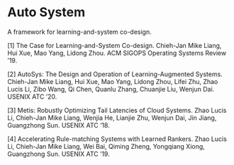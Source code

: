 # Auto System

A framework for learning-and-system co-design.
 

[1] The Case for Learning-and-System Co-design. Chieh-Jan Mike Liang, Hui Xue, Mao Yang, Lidong Zhou. ACM SIGOPS Operating Systems Review ’19.

[2] AutoSys: The Design and Operation of Learning-Augmented Systems. Chieh-Jan Mike Liang, Hui Xue, Mao Yang, Lidong Zhou, Lifei Zhu, Zhao Lucis Li, Zibo Wang, Qi Chen, Quanlu Zhang, Chuanjie Liu, Wenjun Dai. USENIX ATC ’20.

[3] Metis: Robustly Optimizing Tail Latencies of Cloud Systems. Zhao Lucis Li, Chieh-Jan Mike Liang, Wenjia He, Lianjie Zhu, Wenjun Dai, Jin Jiang, Guangzhong Sun. USENIX ATC ‘18.

[4] Accelerating Rule-matching Systems with Learned Rankers. Zhao Lucis Li, Chieh-Jan Mike Liang, Wei Bai, Qiming Zheng, Yongqiang Xiong, Guangzhong Sun. USENIX ATC ’19.
